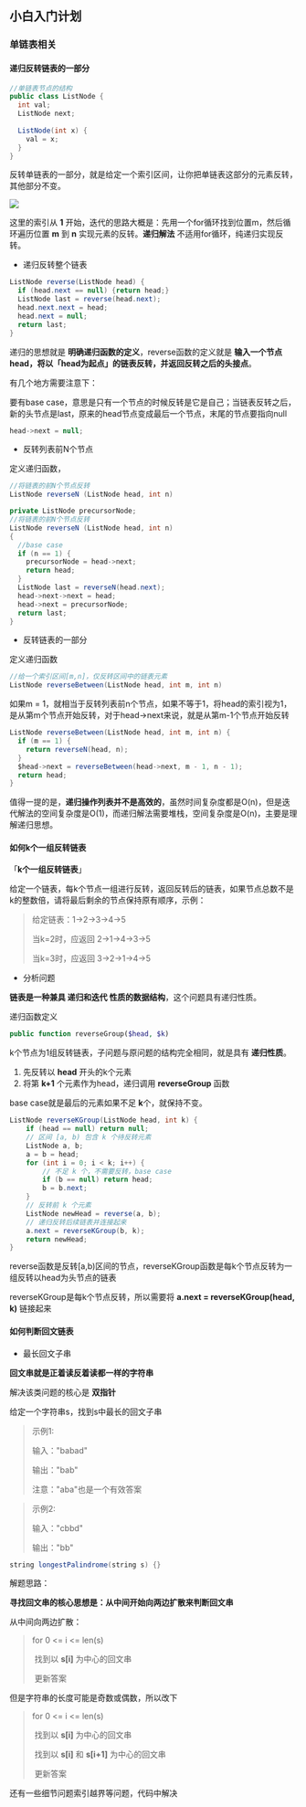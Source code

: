 ## 小白入门计划

### 单链表相关

#### 递归反转链表的一部分

``` java
//单链表节点的结构
public class ListNode {
  int val;
  ListNode next;
  
  ListNode(int x) {
    val = x;
  }
}
```

反转单链表的一部分，就是给定一个索引区间，让你把单链表这部分的元素反转，其他部分不变。

![](https://mmbiz.qpic.cn/mmbiz_png/map09icNxZ4lC6h97zG2q2kzKZMxfOeBibcZgxicjlib8yX8oNWRicYl56icLWMABxk6s53zQowCWmKFlwaDicgv6993Q/640?wx_fmt=png&tp=webp&wxfrom=5&wx_lazy=1&wx_co=1)

这里的索引从 **1** 开始，迭代的思路大概是：先用一个for循环找到位置m，然后循环遍历位置 **m** 到 **n** 实现元素的反转。**递归解法** 不适用for循环，纯递归实现反转。

- 递归反转整个链表

``` java
ListNode reverse(ListNode head) {
  if (head.next == null) {return head;}
  ListNode last = reverse(head.next);
  head.next.next = head;
  head.next = null;
  return last;
}
```

递归的思想就是 **明确递归函数的定义**，reverse函数的定义就是 **输入一个节点head，将以「head为起点」的链表反转，并返回反转之后的头接点**。

有几个地方需要注意下：

要有base case，意思是只有一个节点的时候反转是它是自己；当链表反转之后，新的头节点是last，原来的head节点变成最后一个节点，末尾的节点要指向null

``` java
head->next = null;
```

- 反转列表前N个节点

定义递归函数，

``` java
//将链表的前N个节点反转
ListNode reverseN (ListNode head, int n)
```

``` java
private ListNode precursorNode;
//将链表的前N个节点反转
ListNode reverseN (ListNode head, int n) 
{
  //base case
  if (n == 1) {
    precursorNode = head->next;
    return head;
  }
  ListNode last = reverseN(head.next);
  head->next->next = head;
  head->next = precursorNode;
  return last;
}
```



- 反转链表的一部分

定义递归函数

``` java
//给一个索引区间[m,n]，仅反转区间中的链表元素
ListNode reverseBetween(ListNode head, int m, int n)
```

如果m = 1，就相当于反转列表前n个节点，如果不等于1，将head的索引视为1，是从第m个节点开始反转，对于head->next来说，就是从第m-1个节点开始反转

```java
ListNode reverseBetween(ListNode head, int m, int n) {
  if (m == 1) {
    return reverseN(head, n);
  }
  $head->next = reverseBetween(head->next, m - 1, n - 1);
  return head;
}
```

值得一提的是，**递归操作列表并不是高效的**，虽然时间复杂度都是O(n)，但是迭代解法的空间复杂度是O(1)，而递归解法需要堆栈，空间复杂度是O(n)，主要是理解递归思想。

#### 如何k个一组反转链表

「**k个一组反转链表**」

给定一个链表，每k个节点一组进行反转，返回反转后的链表，如果节点总数不是k的整数倍，请将最后剩余的节点保持原有顺序，示例：

> 给定链表：1->2->3->4->5
>
> 当k=2时，应返回 2->1->4->3->5
>
> 当k=3时，应返回 3->2->1->4->5

- 分析问题

**链表是一种兼具 递归和迭代 性质的数据结构**，这个问题具有递归性质。

递归函数定义

``` php
public function reverseGroup($head, $k)
```

k个节点为1组反转链表，子问题与原问题的结构完全相同，就是具有 **递归性质**。

1. 先反转以 **head** 开头的k个元素
2. 将第 **k+1** 个元素作为head，递归调用 **reverseGroup** 函数

base case就是最后的元素如果不足 **k**个，就保持不变。

``` java
ListNode reverseKGroup(ListNode head, int k) {
    if (head == null) return null;
    // 区间 [a, b) 包含 k 个待反转元素
    ListNode a, b;
    a = b = head;
    for (int i = 0; i < k; i++) {
        // 不足 k 个，不需要反转，base case
        if (b == null) return head;
        b = b.next;
    }
    // 反转前 k 个元素
    ListNode newHead = reverse(a, b);
    // 递归反转后续链表并连接起来
    a.next = reverseKGroup(b, k);
    return newHead;
}
```

reverse函数是反转[a,b)区间的节点，reverseKGroup函数是每k个节点反转为一组反转以head为头节点的链表

reverseKGroup是每k个节点反转，所以需要将 **a.next = reverseKGroup(head, k)** 链接起来

#### 如何判断回文链表

- 最长回文子串

**回文串就是正着读反着读都一样的字符串**

解决该类问题的核心是 **双指针**

给定一个字符串s，找到s中最长的回文子串

> 示例1:
>
> 输入："babad"
>
> 输出："bab"
>
> 注意："aba"也是一个有效答案

> 示例2:
>
> 输入："cbbd"
>
> 输出："bb"

``` java
string longestPalindrome(string s) {}
```

解题思路：

**寻找回文串的核心思想是：从中间开始向两边扩散来判断回文串**

从中间向两边扩散：

> for 0 <= i <= len(s)
>
> ​	找到以 **s[i]** 为中心的回文串
>
> ​	更新答案

但是字符串的长度可能是奇数或偶数，所以改下

> for 0 <= i <= len(s)
>
> ​	找到以 **s[i]** 为中心的回文串
>
> ​	找到以 **s[i]** 和 **s[i+1]** 为中心的回文串
>
> ​	更新答案

还有一些细节问题索引越界等问题，代码中解决
